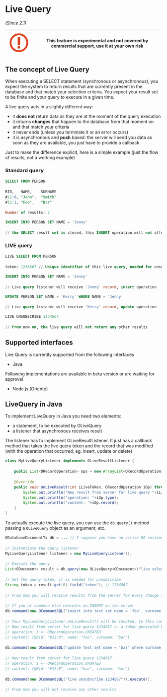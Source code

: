 # Live Query

_(Since 2.1)_

|![](images/warning.png)|This feature is experimental and not covered by commercial support, use it at your own risk|
|----|-----|


## The concept of Live Query

When executing a SELECT statement (synchronous or asynchronous), you expect the system to return results that are currently present in the database and that match your selection criteria. You expect your result set to be finite and your query to execute in a given time.

A live query acts in a slightly different way:
* it **does not** return data as they are at the moment of the query execution
* it returns **changes** that happen to the database from that moment on and that match your criteria
* it never ends (unless you terminate it or an error occurs)
* it is asynchronous and **push** based: the server will send you data as soon as they are available, you just have to provide a callback.

Just to make the difference explicit, here is a simple example (just the flow of results, not a working example)

### Standard query

```sql
SELECT FROM PERSON

RID,   NAME,    SURNAME
#12:0, "John",  "Smith"
#12:1, "Foo",   "Bar"

Number of results: 2
```

```sql
INSERT INTO PERSON SET NAME = 'Jenny'

// the SELECT result set is closed, this INSERT operation will not affect it
```

### LIVE query

```sql
LIVE SELECT FROM PERSON

token: 1234567 // Unique identifier of this live query, needed for unsubscribe
```

```sql
INSERT INTO PERSON SET NAME = 'Jenny'

// Live query listener will receive 'Jenny' record, insert operation
```

```sql
UPDATE PERSON SET NAME = 'Kerry' WHERE NAME = 'Jenny'

// Live query listener will receive 'Kerry' record, update operation
```

```sql
LIVE UNSUBSCRIBE 1234567

// From now on, the live query will not return any other results
```


## Supported interfaces

Live Query is currently supported from the following interfaces
* Java

Following implementations are available in beta version or are waiting for approval
* Node.js (Oriento)

## LiveQuery in Java

To implement LiveQuery in Java you need two elements:
* a statement, to be executed by OLiveQuery
* a listener that asynchronous receives result 

The listener has to implement OLiveResultListener. It just has a callback method that takes the live query token and the record that was modified (with the operation that occurred, eg. insert, update or delete)

```java
class MyLiveQueryListener implements OLiveResultListener {

    public List<ORecordOperation> ops = new ArrayList<ORecordOperation>();

    @Override
    public void onLiveResult(int iLiveToken, ORecordOperation iOp) throws OException {
        System.out.println("New result from server for live query "+iLiveToken);
        System.out.println("operation: "+iOp.type);
        System.out.println("content: "+iOp.record);
    }
}
```

To actually execute the live query, you can use the `db.query()` method passing a `OLiveQuery` object as an argument, etc.

```java
ODatabaseDocumentTx db = ... // I suppose you have an active DB instance

// Instantiate the query listener
MyLiveQueryListener listener = new MyLiveQueryListener();

// Execute the query
List<ODocument> result = db.query(new OLiveQuery<ODocument>("live select from Test", listener));

// Get the query token, it is needed for unsubscribe
String token = result.get(0).field("token"); // 1234567

// From now you will receive results from the server for every change that matches your query criteria.

// If you or someone else executes an INSERT on the server
db.command(new OCommandSQL("insert into test set name = 'foo', surname = 'bar'")).execute();

// Your MyLiveQueryListener.onLiveResult() will be invoked. In this case the result will be
// New result from server for live query 1234567 <- a token generated by the server
// operation: 3 <- ORecordOperation.CREATED
// content: {@Rid: "#12:0", name: "foo", surname: "bar"}

db.command(new OCommandSQL("update test set name = 'baz' where surname = 'bar'")).execute();

// New result from server for live query 1234567 
// operation: 1 <- ORecordOperation.UPDATED
// content: {@Rid: "#12:0", name: "baz", surname: "bar"}      

db.command(new OCommandSQL("live unsubscribe 1234567")).execute();

// From now you will not receive any other results
```

